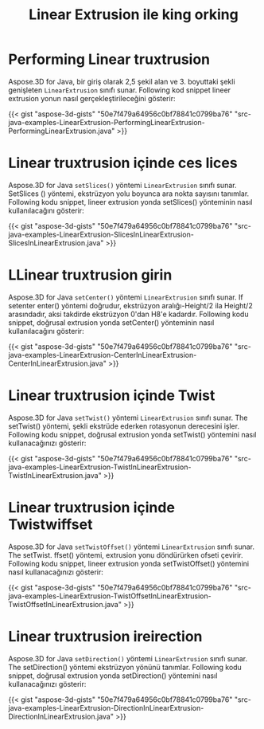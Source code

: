 ﻿---
title: Linear Extrusion ile king orking
type: docs
weight: 80
url: /tr/java/working-with-linear-extrusion/
description: Aspose.3D for Java, bir giriş olarak 2,5 şekil alan ve 3. boyuttaki şekli genişleten Linear. xtrusion sınıfı sunar.
---
# **Performing Linear truxtrusion**
Aspose.3D for Java, bir giriş olarak 2,5 şekil alan ve 3. boyuttaki şekli genişleten `LinearExtrusion` sınıfı sunar. Following kod snippet lineer extrusion yonun nasıl gerçekleştirileceğini gösterir:

{{< gist "aspose-3d-gists" "50e7f479a64956c0bf78841c0799ba76" "src-java-examples-LinearExtrusion-PerformingLinearExtrusion-PerformingLinearExtrusion.java" >}}
# **Linear truxtrusion içinde ces lices**
Aspose.3D for Java `setSlices()` yöntemi `LinearExtrusion` sınıfı sunar. SetSlices () yöntemi, ekstrüzyon yolu boyunca ara nokta sayısını tanımlar. Following kodu snippet, lineer extrusion yonda setSlices() yönteminin nasıl kullanılacağını gösterir:

{{< gist "aspose-3d-gists" "50e7f479a64956c0bf78841c0799ba76" "src-java-examples-LinearExtrusion-SlicesInLinearExtrusion-SlicesInLinearExtrusion.java" >}}
# **LLinear truxtrusion girin**
Aspose.3D for Java `setCenter()` yöntemi `LinearExtrusion` sınıfı sunar. If setenter enter() yöntemi doğrudur, ekstrüzyon aralığı-Height/2 ila Height/2 arasındadır, aksi takdirde ekstrüzyon 0'dan H8'e kadardır. Following kodu snippet, doğrusal extrusion yonda setCenter() yönteminin nasıl kullanılacağını gösterir:

{{< gist "aspose-3d-gists" "50e7f479a64956c0bf78841c0799ba76" "src-java-examples-LinearExtrusion-CenterInLinearExtrusion-CenterInLinearExtrusion.java" >}}
# **Linear truxtrusion içinde Twist**
Aspose.3D for Java `setTwist()` yöntemi `LinearExtrusion` sınıfı sunar. The setTwist() yöntemi, şekli ekstrüde ederken rotasyonun derecesini işler. Following kodu snippet, doğrusal extrusion yonda setTwist() yöntemini nasıl kullanacağınızı gösterir:

{{< gist "aspose-3d-gists" "50e7f479a64956c0bf78841c0799ba76" "src-java-examples-LinearExtrusion-TwistInLinearExtrusion-TwistInLinearExtrusion.java" >}}
# **Linear truxtrusion içinde Twistwiffset**
Aspose.3D for Java `setTwistOffset()` yöntemi `LinearExtrusion` sınıfı sunar. The setTwist. ffset() yöntemi, extrusion yonu döndürürken ofseti çevirir. Following kodu snippet, lineer extrusion yonda setTwistOffset() yöntemini nasıl kullanacağınızı gösterir:

{{< gist "aspose-3d-gists" "50e7f479a64956c0bf78841c0799ba76" "src-java-examples-LinearExtrusion-TwistOffsetInLinearExtrusion-TwistOffsetInLinearExtrusion.java" >}}
# **Linear truxtrusion ireirection**
Aspose.3D for Java `setDirection()` yöntemi `LinearExtrusion` sınıfı sunar. The setDirection() yöntemi ekstrüzyon yönünü tanımlar. Following kodu snippet, doğrusal extrusion yonda setDirection() yöntemini nasıl kullanacağınızı gösterir:

{{< gist "aspose-3d-gists" "50e7f479a64956c0bf78841c0799ba76" "src-java-examples-LinearExtrusion-DirectionInLinearExtrusion-DirectionInLinearExtrusion.java" >}}
